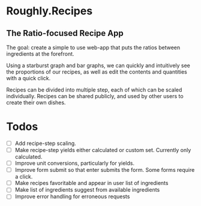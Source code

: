 # Roughly.Recipes

## The Ratio-focused Recipe App

The goal: create a simple to use web-app that puts the ratios between ingredients at the forefront.

Using a starburst graph and bar graphs, we can quickly and intuitively see the proportions of our recipes, as well as edit the contents and quantities with a quick click.

Recipes can be divided into multiple step, each of which can be scaled individually.
Recipes can be shared publicly, and used by other users to create their own dishes.

# Todos

- [ ] Add recipe-step scaling. 
- [ ] Make recipe-step yields either calculated or custom set. Currently only calculated.
- [ ] Improve unit conversions, particularly for yields.
- [ ] Improve form submit so that enter submits the form. Some forms require a click.
- [ ] Make recipes favoritable and appear in user list of ingredients
- [ ] Make list of ingredients suggest from available ingredients
- [ ] Improve error handling for erroneous requests